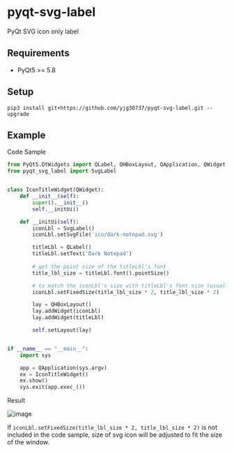 # pyqt-svg-label
PyQt SVG icon only label

## Requirements
* PyQt5 >= 5.8

## Setup
```pip3 install git+https://github.com/yjg30737/pyqt-svg-label.git --upgrade```

## Example
Code Sample
```python
from PyQt5.QtWidgets import QLabel, QHBoxLayout, QApplication, QWidget
from pyqt_svg_label import SvgLabel


class IconTitleWidget(QWidget):
    def __init__(self):
        super().__init__()
        self.__initUi()

    def __initUi(self):
        iconLbl = SvgLabel()
        iconLbl.setSvgFile('ico/dark-notepad.svg')

        titleLbl = QLabel()
        titleLbl.setText('Dark Notepad')
        
        # get the point size of the titleLbl's font
        title_lbl_size = titleLbl.font().pointSize()

        # to match the iconLbl's size with titleLbl's font size (usually double size is appropriate)
        iconLbl.setFixedSize(title_lbl_size * 2, title_lbl_size * 2)

        lay = QHBoxLayout()
        lay.addWidget(iconLbl)
        lay.addWidget(titleLbl)

        self.setLayout(lay)


if __name__ == "__main__":
    import sys

    app = QApplication(sys.argv)
    ex = IconTitleWidget()
    ex.show()
    sys.exit(app.exec_())
```

Result

![image](https://user-images.githubusercontent.com/55078043/153744599-c563f628-de57-48b1-941c-5b5f3fe4621c.png)

If ```iconLbl.setFixedSize(title_lbl_size * 2, title_lbl_size * 2)``` is not included in the code sample, size of svg icon will be adjusted to fit the size of the window.  
